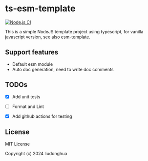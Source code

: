 # ts-esm-template

[![Node.js CI](https://github.com/liudonghua123/ts-esm-template/actions/workflows/node.js.yml/badge.svg)](https://github.com/liudonghua123/ts-esm-template/actions/workflows/node.js.yml)

This is a simple NodeJS template project using typescript, for vanilla javascript version, see also [esm-template](https://github.com/liudonghua123/esm-template).

## Support features

- Default esm module
- Auto doc generation, need to write doc comments

## TODOs

- [x] Add unit tests
- [ ] Format and Lint
- [x] Add github actions for testing


## License

MIT License

Copyright (c) 2024 liudonghua